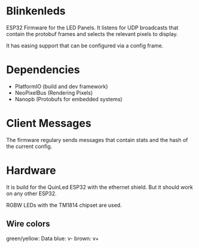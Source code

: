 # Blinkenleds

ESP32 Firmware for the LED Panels. It listens for UDP broadcasts that contain the protobuf frames and selects the relevant pixels to display.

It has easing support that can be configured via a config frame.

# Dependencies

* PlatformIO (build and dev framework)
* NeoPixelBus (Rendering Pixels)
* Nanopb (Protobufs for embedded systems)

# Client Messages
The firmware regulary sends messages that contain stats and the hash of the current config.

# Hardware
It is build for the QuinLed ESP32 with the ethernet shield. But it should work on any other ESP32.

RGBW LEDs with the TM1814 chipset are used.

## Wire colors 
green/yellow: Data
blue: v-
brown: v+